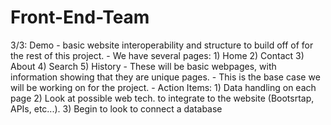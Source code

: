 # Front-End-Team
3/3: Demo
      - basic website interoperability and structure to build off of for the rest of this project.
      - We have several pages:
        1)  Home
        2)  Contact
        3)  About
        4)  Search
        5)  History
      - These will be basic webpages, with information showing that they are unique pages.
      - This is the base case we will be working on for the project.
      - Action Items: 
        1)  Data handling on each page 
        2)  Look at possible web tech. to integrate to the website (Bootsrtap, APIs, etc...).
        3)  Begin to look to connect a database
        
      
